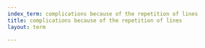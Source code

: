 ```yaml
---
index_term: complications because of the repetition of lines
title: complications because of the repetition of lines
layout: term

---
```

